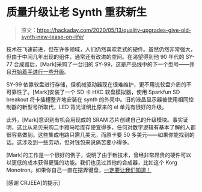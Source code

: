 # 质量升级让老 Synth 重获新生

> 原文：<https://hackaday.com/2020/05/13/quality-upgrades-give-old-synth-new-lease-on-life/>

技术在飞速前进，但在许多领域，人们仍然喜欢老式的硬件。虽然仍然非常强大，但由于中间几年出现的组件，通常还有改进的空间。在渴望得到他 90 年代的 SY-77 合成器后，[Mark]采购了一台旧的 SY-99，这是产品线中的下一个型号——并且[开始着手进行一些升级](https://markwtech.com/synthesizer/yamaha-sy99/)。

SY-99 依靠软盘进行存储，但机械驱动器现在很难维护，更不用说软盘介质的不可靠性了。[Mark]安装了一个 SD 卡 HXC 软盘模拟器，使用 Sparkfun SD breakout 将卡插槽整齐地安装在 synth 的外壳中。旧的液晶显示器被使用相同控制器的新型号所取代，LED 背光证明比原来的 el 单元有很好的升级。

此外，[Mark]意识到有机会用现成的 SRAM 芯片创建自己的升级模块。事实证明，这比从易贝采购二手雅马哈库存便宜得多，任何对数字逻辑有基本了解的人都很容易做到。这些集成电路只需几美元，而原卡要 50 多美元——如果你能找到的话。这涉及到一些劳动，但对钱包来说痛苦要小得多。

[Mark]的工作是一个很好的例子，说明了由于新技术，曾经非常昂贵的硬件可以以更低的成本获得更强的功能。我们也见过其他的合成器，比如这个 Korg Monotron。如果你自己一直在摆弄键盘，[一定要让我们知道！](http://hackaday.com/submit-a-tip)

[感谢 CRJEEA]的提示]